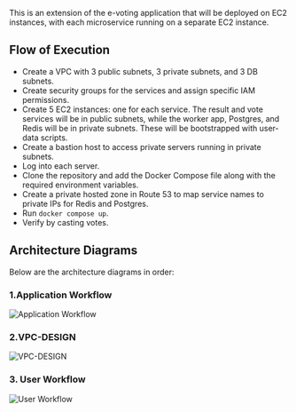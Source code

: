 
This is an extension of the e-voting application that will be deployed on EC2 instances, with each microservice running on a separate EC2 instance.

## Flow of Execution

- Create a VPC with 3 public subnets, 3 private subnets, and 3 DB subnets.
- Create security groups for the services and assign specific IAM permissions.
- Create 5 EC2 instances: one for each service. The result and vote services will be in public subnets, while the worker app, Postgres, and Redis will be in private subnets. These will be bootstrapped with user-data scripts.
- Create a bastion host to access private servers running in private subnets.
- Log into each server.
- Clone the repository and add the Docker Compose file along with the required environment variables.
- Create a private hosted zone in Route 53 to map service names to private IPs for Redis and Postgres.
- Run `docker compose up`.
- Verify by casting votes.

## Architecture Diagrams

Below are the architecture diagrams in order:

### 1.Application Workflow
![Application Workflow](diagrams/app-workflow.gif)

### 2.VPC-DESIGN
![VPC-DESIGN](diagrams/vpc-design.png)

### 3. User Workflow
![User Workflow](diagrams/user-flow.gif)




